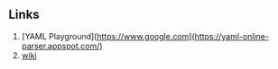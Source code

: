 ## Links

1. [YAML Playground](https://www.google.com](https://yaml-online-parser.appspot.com/)
2. [wiki](https://en.wikipedia.org/wiki/YAML)
